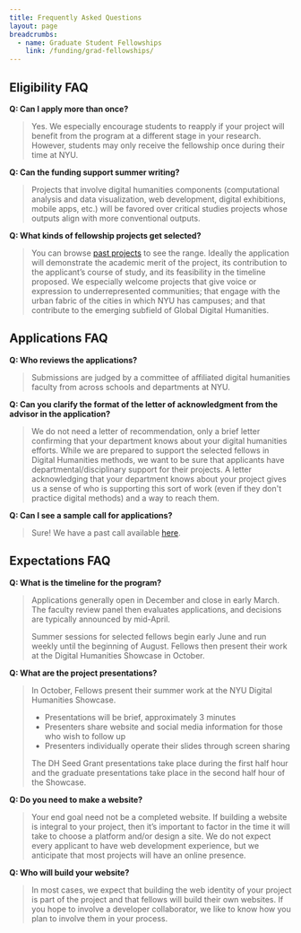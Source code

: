 ```yaml
---
title: Frequently Asked Questions
layout: page
breadcrumbs:
  - name: Graduate Student Fellowships
    link: /funding/grad-fellowships/
---
```


## Eligibility FAQ

**Q: Can I apply more than once?**
  > Yes. We especially encourage students to reapply if your project will benefit from the program at a different stage in your research. However, students may only receive the fellowship once during their time at NYU.

**Q: Can the funding support summer writing?**
  > Projects that involve digital humanities components (computational analysis and data visualization, web development, digital exhibitions, mobile apps, etc.) will be favored over critical studies projects whose outputs align with more conventional outputs.

**Q: What kinds of fellowship projects get selected?**
  > You can browse [past projects](/funding/grad-fellowships/#past-fellows) to see the range. Ideally the application will demonstrate the academic merit of the project, its contribution to the applicant’s course of study, and its feasibility in the timeline proposed. We especially welcome projects that give voice or expression to underrepresented communities; that engage with the urban fabric of the cities in which NYU has campuses; and that contribute to the emerging subfield of Global Digital Humanities.

## Applications FAQ

**Q: Who reviews the applications?**
  > Submissions are judged by a committee of affiliated digital humanities faculty from across schools and departments at NYU.

**Q: Can you clarify the format of the letter of acknowledgment from the advisor in the application?**
  > We do not need a letter of recommendation, only a brief letter confirming that your department knows about your digital humanities efforts. While we are prepared to support the selected fellows in Digital Humanities methods, we want to be sure that applicants have departmental/disciplinary support for their projects. A letter acknowledging that your department knows about your project gives us a sense of who is supporting this sort of work (even if they don't practice digital methods) and a way to reach them.

**Q: Can I see a sample call for applications?**
  > Sure! We have a past call available [here](../sample-call).

## Expectations FAQ

**Q: What is the timeline for the program?**
  > Applications generally open in December and close in early March. The faculty review panel then evaluates applications, and decisions are typically announced by mid-April.
  >
  > Summer sessions for selected fellows begin early June and run weekly until the beginning of August.
  > Fellows then present their work at the Digital Humanities Showcase in October.

**Q: What are the project presentations?**
  > In October, Fellows present their summer work at the NYU Digital Humanities Showcase.
  >  - Presentations will be brief, approximately 3 minutes
  >  - Presenters share website and social media information for those who wish to follow up
  >  - Presenters individually operate their slides through screen sharing
  >
  > The DH Seed Grant presentations take place during the first half hour and the graduate presentations take place in the second half hour of the Showcase.

**Q: Do you need to make a website?**
  > Your end goal need not be a completed website. If building a website is integral to your project, then it’s important to factor in the time it will take to choose a platform and/or design a site. We do not expect every applicant to have web development experience, but we anticipate that most projects will have an online presence.

**Q: Who will build your website?**
  > In most cases, we expect that building the web identity of your project is part of the project and that fellows will build their own websites. If you hope to involve a developer collaborator, we like to know how you plan to involve them in your process.
